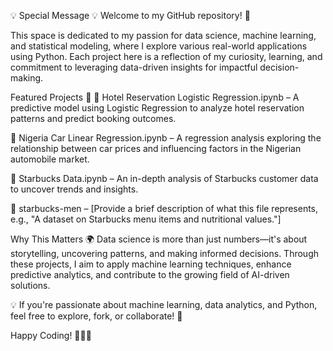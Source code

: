 💡 Special Message 💡 Welcome to my GitHub repository! 🚀

This space is dedicated to my passion for data science, machine learning, and statistical modeling, where I explore various real-world applications using Python. Each project here is a reflection of my curiosity, learning, and commitment to leveraging data-driven insights for impactful decision-making.

Featured Projects 📂 🔹 Hotel Reservation Logistic Regression.ipynb – A predictive model using Logistic Regression to analyze hotel reservation patterns and predict booking outcomes.

🔹 Nigeria Car Linear Regression.ipynb – A regression analysis exploring the relationship between car prices and influencing factors in the Nigerian automobile market.

🔹 Starbucks Data.ipynb – An in-depth analysis of Starbucks customer data to uncover trends and insights.

🔹 starbucks-men – [Provide a brief description of what this file represents, e.g., "A dataset on Starbucks menu items and nutritional values."]

Why This Matters 🌍 Data science is more than just numbers—it's about storytelling, uncovering patterns, and making informed decisions. Through these projects, I aim to apply machine learning techniques, enhance predictive analytics, and contribute to the growing field of AI-driven solutions.

💡 If you're passionate about machine learning, data analytics, and Python, feel free to explore, fork, or collaborate! 🚀

Happy Coding! 👨‍💻🔥
